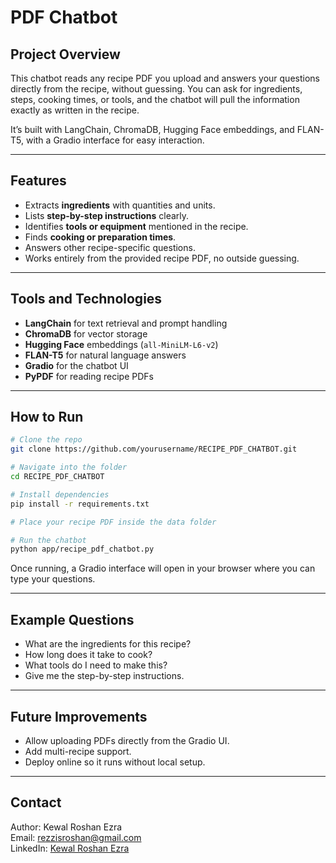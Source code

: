 # PDF Chatbot

## Project Overview

This chatbot reads any recipe PDF you upload and answers your questions directly from the recipe, without guessing. You can ask for ingredients, steps, cooking times, or tools, and the chatbot will pull the information exactly as written in the recipe.  

It’s built with LangChain, ChromaDB, Hugging Face embeddings, and FLAN-T5, with a Gradio interface for easy interaction.  

---

## Features
- Extracts **ingredients** with quantities and units.
- Lists **step-by-step instructions** clearly.
- Identifies **tools or equipment** mentioned in the recipe.
- Finds **cooking or preparation times**.
- Answers other recipe-specific questions.
- Works entirely from the provided recipe PDF, no outside guessing.

---

## Tools and Technologies
- **LangChain** for text retrieval and prompt handling
- **ChromaDB** for vector storage
- **Hugging Face** embeddings (`all-MiniLM-L6-v2`)
- **FLAN-T5** for natural language answers
- **Gradio** for the chatbot UI
- **PyPDF** for reading recipe PDFs

---

## How to Run
```bash
# Clone the repo
git clone https://github.com/yourusername/RECIPE_PDF_CHATBOT.git

# Navigate into the folder
cd RECIPE_PDF_CHATBOT

# Install dependencies
pip install -r requirements.txt

# Place your recipe PDF inside the data folder

# Run the chatbot
python app/recipe_pdf_chatbot.py
```

Once running, a Gradio interface will open in your browser where you can type your questions.

---

## Example Questions
- What are the ingredients for this recipe?
- How long does it take to cook?
- What tools do I need to make this?
- Give me the step-by-step instructions.

---

## Future Improvements
- Allow uploading PDFs directly from the Gradio UI.
- Add multi-recipe support.
- Deploy online so it runs without local setup.

---

## Contact
Author: Kewal Roshan Ezra  
Email: rezzisroshan@gmail.com  
LinkedIn: [Kewal Roshan Ezra](https://linkedin.com/in/kewalroshanezra)
